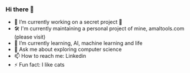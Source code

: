 ### Hi there 👋
- 🔭 I’m currently working on a secret project 🤫
- 🛠️ I'm currently maintaining a personal project of mine, amaltools.com (please visit)
- 🌱 I’m currently learning, AI, machine learning and life
- 💬 Ask me about exploring computer science
- 📫 How to reach me: Linkedin
- ⚡ Fun fact: I like cats

<!--
**AMuh2020/AMuh2020** is a ✨ _special_ ✨ repository because its `README.md` (this file) appears on your GitHub profile.

Here are some ideas to get you started:

- 🔭 I’m currently working on ...
- 🌱 I’m currently learning ...
- 👯 I’m looking to collaborate on ...
- 🤔 I’m looking for help with ...
- 💬 Ask me about ...
- 📫 How to reach me: ...
- 😄 Pronouns: ...
- ⚡ Fun fact: ...
-->
